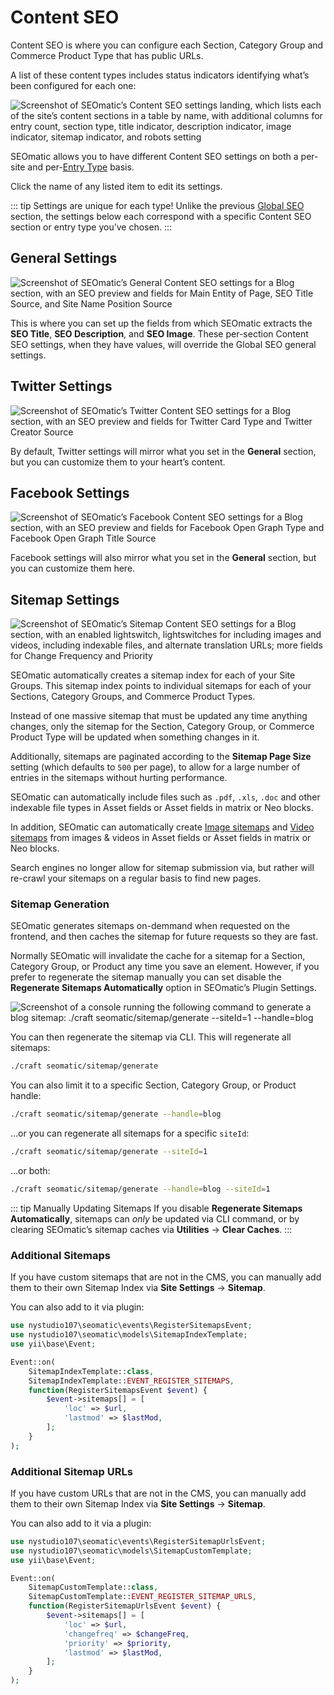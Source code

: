 # Content SEO

Content SEO is where you can configure each Section, Category Group and Commerce Product Type that has public URLs.

A list of these content types includes status indicators identifying what’s been configured for each one:

![Screenshot of SEOmatic’s Content SEO settings landing, which lists each of the site’s content sections in a table by name, with additional columns for entry count, section type, title indicator, description indicator, image indicator, sitemap indicator, and robots setting](../resources/screenshots/seomatic-content.png)

SEOmatic allows you to have different Content SEO settings on both a per-site and per-[Entry Type](https://craftcms.com/docs/4.x/entries.html#entry-types) basis.

Click the name of any listed item to edit its settings.

::: tip Settings are unique for each type!
Unlike the previous [Global SEO](./global-seo.md) section, the settings below each correspond with a specific Content SEO section or entry type you’ve chosen.
:::

## General Settings

![Screenshot of SEOmatic’s General Content SEO settings for a Blog section, with an SEO preview and fields for Main Entity of Page, SEO Title Source, and Site Name Position Source](../resources/screenshots/seomatic-content-general.png)

This is where you can set up the fields from which SEOmatic extracts the **SEO Title**, **SEO Description**, and **SEO Image**. These per-section Content SEO settings, when they have values, will override the Global SEO general settings.

## Twitter Settings

![Screenshot of SEOmatic’s Twitter Content SEO settings for a Blog section, with an SEO preview and fields for Twitter Card Type and Twitter Creator Source](../resources/screenshots/seomatic-content-twitter.png)

By default, Twitter settings will mirror what you set in the **General** section, but you can customize them to your heart’s content.

## Facebook Settings

![Screenshot of SEOmatic’s Facebook Content SEO settings for a Blog section, with an SEO preview and fields for Facebook Open Graph Type and Facebook Open Graph Title Source](../resources/screenshots/seomatic-content-facebook.png)

Facebook settings will also mirror what you set in the **General** section, but you can customize them here.

## Sitemap Settings

![Screenshot of SEOmatic’s Sitemap Content SEO settings for a Blog section, with an enabled lightswitch, lightswitches for including images and videos, including indexable files, and alternate translation URLs; more fields for Change Frequency and Priority](../resources/screenshots/seomatic-content-sitemap.png)

SEOmatic automatically creates a sitemap index for each of your Site Groups. This sitemap index points to individual sitemaps for each of your Sections, Category Groups, and Commerce Product Types.

Instead of one massive sitemap that must be updated any time anything changes, only the sitemap for the Section, Category Group, or Commerce Product Type will be updated when something changes in it.

Additionally, sitemaps are paginated according to the **Sitemap Page Size** setting (which defaults to `500` per page), to allow for a large number of entries in the sitemaps without hurting performance.

SEOmatic can automatically include files such as `.pdf`, `.xls`, `.doc` and other indexable file types in Asset fields or Asset fields in matrix or Neo blocks.

In addition, SEOmatic can automatically create [Image sitemaps](https://support.google.com/webmasters/answer/178636?hl=en) and [Video sitemaps](https://developers.google.com/webmasters/videosearch/sitemaps) from images & videos in Asset fields or Asset fields in matrix or Neo blocks.

Search engines no longer allow for sitemap submission via, but rather will re-crawl your sitemaps on a regular basis to find new pages.

### Sitemap Generation

SEOmatic generates sitemaps on-demmand when requested on the frontend, and then caches the sitemap for future requests so they are fast.

Normally SEOmatic will invalidate the cache for a sitemap for a Section, Category Group, or Product any time you save an element. However,  if you prefer to regenerate the sitemap manually you can set disable the **Regenerate Sitemaps Automatically** option in SEOmatic’s Plugin Settings.

![Screenshot of a console running the following command to generate a blog sitemap: `./craft seomatic/sitemap/generate --siteId=1 --handle=blog`](../resources/screenshots/seomatic-sitemap-console-command.png)

You can then regenerate the sitemap via CLI. This will regenerate all sitemaps:

```bash
./craft seomatic/sitemap/generate
```

You can also limit it to a specific Section, Category Group, or Product handle:

```bash
./craft seomatic/sitemap/generate --handle=blog
```

...or you can regenerate all sitemaps for a specific `siteId`:

```bash
./craft seomatic/sitemap/generate --siteId=1
```

...or both:

```bash
./craft seomatic/sitemap/generate --handle=blog --siteId=1
```

::: tip Manually Updating Sitemaps
If you disable **Regenerate Sitemaps Automatically**, sitemaps can _only_ be updated via CLI command, or by clearing SEOmatic’s sitemap caches via **Utilities** → **Clear Caches**.
:::

### Additional Sitemaps

If you have custom sitemaps that are not in the CMS, you can manually add them to their own Sitemap Index via **Site Settings** → **Sitemap**.

You can also add to it via plugin:

```php
use nystudio107\seomatic\events\RegisterSitemapsEvent;
use nystudio107\seomatic\models\SitemapIndexTemplate;
use yii\base\Event;

Event::on(
    SitemapIndexTemplate::class,
    SitemapIndexTemplate::EVENT_REGISTER_SITEMAPS,
    function(RegisterSitemapsEvent $event) {
        $event->sitemaps[] = [
            'loc' => $url,
            'lastmod' => $lastMod,
        ];
    }
);
```

### Additional Sitemap URLs

If you have custom URLs that are not in the CMS, you can manually add them to their own Sitemap Index via **Site Settings** → **Sitemap**.

You can also add to it via a plugin:

```php
use nystudio107\seomatic\events\RegisterSitemapUrlsEvent;
use nystudio107\seomatic\models\SitemapCustomTemplate;
use yii\base\Event;

Event::on(
    SitemapCustomTemplate::class,
    SitemapCustomTemplate::EVENT_REGISTER_SITEMAP_URLS,
    function(RegisterSitemapUrlsEvent $event) {
        $event->sitemaps[] = [
            'loc' => $url,
            'changefreq' => $changeFreq,
            'priority' => $priority,
            'lastmod' => $lastMod,
        ];
    }
);
```
